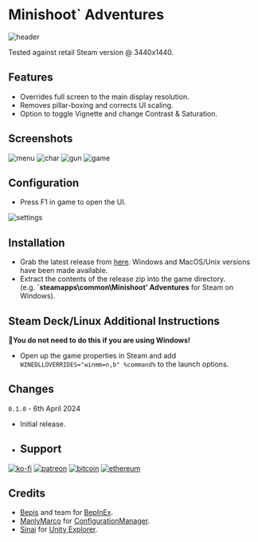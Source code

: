 # Minishoot` Adventures

![header](https://github.com/p1xel8ted/UltrawideFixes/assets/10510767/8ef884fa-a78d-43e5-bf14-ce69fea8f2a8)

Tested against retail Steam version @ 3440x1440.

## Features
- Overrides full screen to the main display resolution.
- Removes pillar-boxing and corrects UI scaling.
- Option to toggle Vignette and change Contrast & Saturation.

## Screenshots

![menu](https://github.com/p1xel8ted/UltrawideFixes/assets/10510767/bb279af8-5112-4df0-be1c-9ca4702febd0) ![char](https://github.com/p1xel8ted/UltrawideFixes/assets/10510767/1176576a-486f-45f7-b246-5edd465df243) ![gun](https://github.com/p1xel8ted/UltrawideFixes/assets/10510767/0d18d32a-fef7-4ac4-9554-b538eabf47d3) ![game](https://github.com/p1xel8ted/UltrawideFixes/assets/10510767/190dcead-2f39-4153-98ed-53c05cb65e75)

## Configuration
- Press F1 in game to open the UI.

![settings](https://github.com/p1xel8ted/UltrawideFixes/assets/10510767/7ccb1db5-0566-4aac-82f4-8bedebf308ab)

## Installation
- Grab the latest release from [here](https://github.com/p1xel8ted/UltrawideFixes/releases/tag/20MinuteTillDawn). Windows and MacOS/Unix versions have been made available.
- Extract the contents of the release zip into the game directory. <br /> (e.g. **`steamapps\common\Minishoot&apos; Adventures** for Steam on Windows).

## Steam Deck/Linux Additional Instructions
🚩**You do not need to do this if you are using Windows!**
- Open up the game properties in Steam and add `WINEDLLOVERRIDES="winmm=n,b" %command%` to the launch options.

## Changes

`0.1.0` - 6th April 2024
- Initial release.

- ## Support

[![ko-fi](https://github.com/p1xel8ted/UltrawideFixes/assets/10510767/bf2d4fb0-2249-4193-92df-5de01bf40cbf)](https://ko-fi.com/F2F2DI3WA) [![patreon](https://github.com/p1xel8ted/UltrawideFixes/assets/10510767/d66993ee-153f-483f-aec8-6cde5f84d497)](https://www.patreon.com/p1xel8ted) [![bitcoin](https://github.com/p1xel8ted/UltrawideFixes/assets/10510767/e7c3afc3-43f6-42af-9acc-5a2d7f4a8d50)](https://github.com/p1xel8ted/UltrawideFixes/blob/main/donations/README.md) [![ethereum](https://github.com/p1xel8ted/UltrawideFixes/assets/10510767/00a10334-602e-4d5d-b186-96e716f02dc8)](https://github.com/p1xel8ted/UltrawideFixes/blob/main/donations/README.md)

## Credits
- [Bepis](https://github.com/bbepis) and team for [BepInEx](https://github.com/BepInEx/BepInEx).
- [ManlyMarco](https://github.com/ManlyMarco) for [ConfigurationManager](https://github.com/BepInEx/BepInEx.ConfigurationManager).
- [Sinai]() for [Unity Explorer](https://github.com/sinai-dev/UnityExplorer).